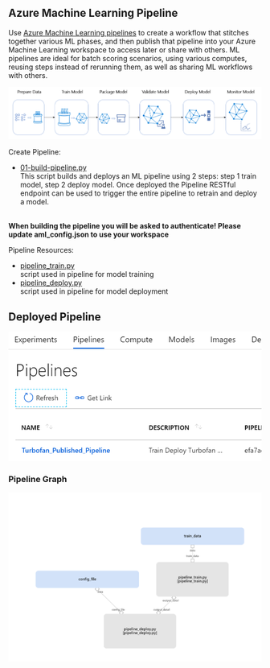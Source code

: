 ## Azure Machine Learning Pipeline

Use [Azure Machine Learning pipelines](https://docs.microsoft.com/en-us/azure/machine-learning/service/how-to-create-your-first-pipeline) to create a workflow that stitches together various ML phases, and then publish that pipeline into your Azure Machine Learning workspace to access later or share with others. ML pipelines are ideal for batch scoring scenarios, using various computes, reusing steps instead of rerunning them, as well as sharing ML workflows with others.

![ML Pipeline](../images/pipeline-flow.png)

Create Pipeline:
 - [01-build-pipeline.py](01-build-pipeline.py)
 <br/> This script builds and deploys an ML pipeline using 2 steps: step 1 train model, step 2 deploy model. Once deployed the Pipeline RESTful endpoint can be used to trigger the entire pipeline to retrain and deploy a model.
 
<br/>**When building the pipeline you will be asked to authenticate! Please update aml_config.json to use your workspace**
 
 
 Pipeline Resources:
 - [pipeline_train.py](pipeline_train.py)
 <br/> script used in pipeline for model training
 - [pipeline_deploy.py](pipeline_deploy.py)
 </br> script used in pipeline for model deployment
 
 ## Deployed Pipeline
 ![Pipeline1](../images/pipeline1.PNG)
 
 ### Pipeline Graph
 ![Pipeline2](../images/pipeline2.PNG)
